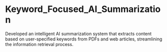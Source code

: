 # Keyword_Focused_AI_Summarization
Developed an intelligent AI summarization system that extracts content based on user-specified keywords from PDFs and web articles, streamlining the information retrieval process.
